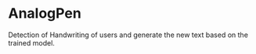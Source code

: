 # AnalogPen
Detection of Handwriting of users and generate the new text based on the trained model.
